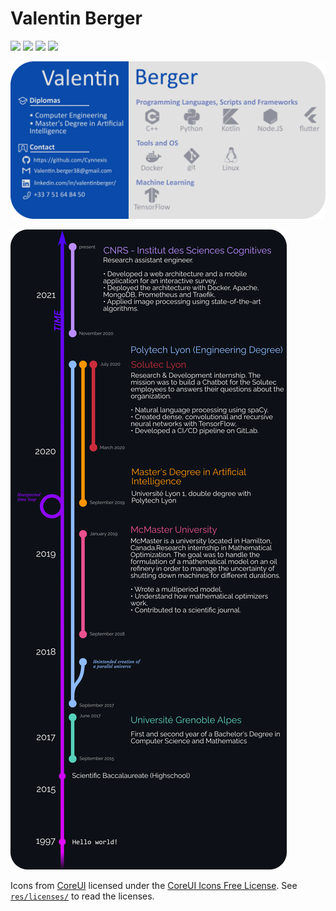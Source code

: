 # Valentin Berger

[![](https://img.shields.io/badge/LinkedIn-Valentin_Berger-0A66C2?style=flat&logo=linkedin&logoColor=white)](https://www.linkedin.com/in/valentinberger/) ![](https://img.shields.io/badge/Skype-Valentin.berger-00ACEE?style=flat&logo=skype&logoColor=white) [![](https://img.shields.io/badge/GitHub-Cynnexis-7D007B?style=flat&logo=github&logoColor=white)](https://github.com/Cynnexis) [![](https://img.shields.io/badge/GitLab-Cynnexis-FC6D26?style=flat&logo=gitlab&logoColor=white)](https://gitlab.com/Cynnexis)

![Cover card](res/img/cover.png)

![Timeline](res/img/timeline.png)

Icons from [CoreUI](https://icons.coreui.io/icons) licensed under the [CoreUI Icons Free License][coreui-license]. See [`res/licenses/`](res/licenses) to read the licenses.

[coreui-license]: https://github.com/coreui/coreui-icons/blob/master/LICENSE
